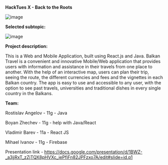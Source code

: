 **HackTues X - Back to the Roots**

![image](https://github.com/Gotvacha/GNK_repo/assets/107467830/54d067ff-e1ff-4b8c-9772-161bb52d6c0c)


**Selected subtopic:**

![image](https://github.com/Gotvacha/GNK_repo/assets/107467830/0d024ceb-7f46-47f5-b02b-d0cbf079fca3)


**Project description:**

This is a Web and Mobile Application, built using React.js and Java.
Balkan Travel is a convenient and innovative Mobile/Web application that provides users with information and assistance in their travels from one place to another. With the help of an interactive map, users can plan their trip, seeing the route, the different currencies and fees and the vignettes in each Balkan country. The app is easy to use and accessible to any user, with the option to see past travels, universities and traditional dishes in every single country in the Balkans.



**Team:**

Rostislav Angelov - 11g - Java

Boyan Zhechev - 11g - help with Java/React

Vladimir Barev - 11a - React JS

Mihael Ivanov - 11g - Firebase


Presentation link - https://docs.google.com/presentation/d/1BWZ-_a3jjRxT_zZjTQX8pHVXc_iePfiFn82JPFzxo7A/edit#slide=id.p1 
